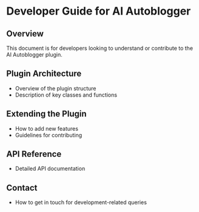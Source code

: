# Developer Guide for AI Autoblogger

## Overview
This document is for developers looking to understand or contribute to the AI Autoblogger plugin.

## Plugin Architecture
- Overview of the plugin structure
- Description of key classes and functions

## Extending the Plugin
- How to add new features
- Guidelines for contributing

## API Reference
- Detailed API documentation

## Contact
- How to get in touch for development-related queries
